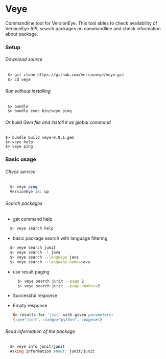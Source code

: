 # Veye


Commandline tool for VersionEye. This tool ables to check availability of VersionEye API, search packages on commandline and check information about package.

### Setup

###### Download source
 ```bash
  $> git clone https://github.com/versioneye/veye.git
  $> cd veye
 ```

###### Run without installing
 ```
  $> bundle
  $> bundle exec bin/veye ping
 ```
 
###### Or build Gem file and install it as global command

  ```
  $> bundle build veye-0.0.1.gem
  $> veye help
  $> veye ping
  ```

### Basic usage


###### Check service 

 ```bash
   $> veye ping
   VersionEye is: up
 ```

###### Search packages 

* get command help

 ```bash
   $> veye search help
 ```
 
* basic package search with language filtering

 ```bash
   $> veye search junit
   $> veye search -l java
   $> veye search --language java
   $> veye search --language-name=java
 ```

* use result paging

  ```bash
    $> veye search junit --page 2
    $> veye search junit --page-number=2
  ```

* Successful response

 
 
* Empty response
 
  ```ruby
  No results for 'json' with given parameters: 
  {:q=>"json", :lang=>"python", :page=>1}
  ```

###### Read information of the package


  ```ruby
    $> veye info junit/junit
    Asking information about: junit/junit
  ```
  
